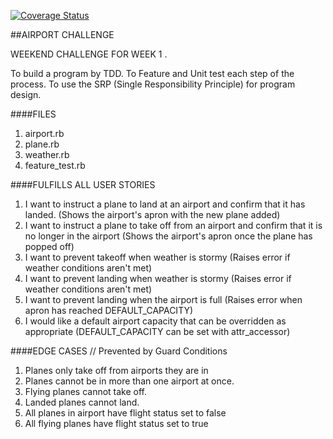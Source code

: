 [![Coverage Status](https://coveralls.io/repos/github/knowerlittle/airport_challenge/badge.svg?branch=master)](https://coveralls.io/github/knowerlittle/airport_challenge?branch=master)

##AIRPORT CHALLENGE

WEEKEND CHALLENGE FOR WEEK 1 .

To build a program by TDD.
To Feature and Unit test each step of the process.
To use the SRP (Single Responsibility Principle) for program design.

####FILES

1. airport.rb
2. plane.rb
3. weather.rb
4. feature_test.rb

####FULFILLS ALL USER STORIES

  1. I want to instruct a plane to land at an airport and confirm that it has landed.
    (Shows the airport's apron with the new plane added)
  2. I want to instruct a plane to take off from an airport and confirm that it is no longer in the airport
    (Shows the airport's apron once the plane has popped off)
  3. I want to prevent takeoff when weather is stormy
    (Raises error if weather conditions aren't met)
  4. I want to prevent landing when weather is stormy
    (Raises error if weather conditions aren't met)
  5. I want to prevent landing when the airport is full
    (Raises error when apron has reached DEFAULT_CAPACITY)
  6. I would like a default airport capacity that can be overridden as appropriate
    (DEFAULT_CAPACITY can be set with attr_accessor)

####EDGE CASES // Prevented by Guard Conditions

  1. Planes only take off from airports they are in
  2. Planes cannot be in more than one airport at once.
  3. Flying planes cannot take off.
  4. Landed planes cannot land.
  5. All planes in airport have flight status set to false
  6. All flying planes have flight status set to true
